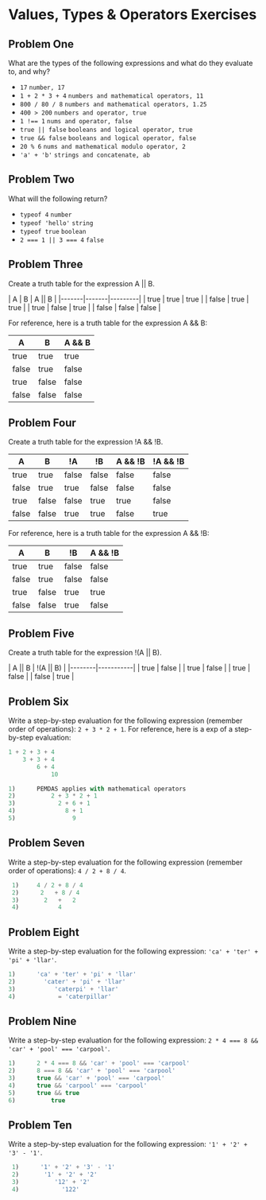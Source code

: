 # Values, Types & Operators Exercises

## Problem One

What are the types of the following expressions and what do they evaluate to, and why?

* `17`
`number, 17`
* `1 + 2 * 3 + 4`
`numbers and mathematical operators, 11`
* `800 / 80 / 8`
`numbers and mathematical operators, 1.25`
* `400 > 200`
`numbers and operator, true`
* `1 !== 1`
`nums and operator, false`
* `true || false`
`booleans and logical operator, true`
* `true && false`
`booleans and logical operator, false`
* `20 % 6`
`nums and mathematical modulo operator, 2`
* `'a' + 'b'`
`strings and concatenate, ab`

## Problem Two

What will the following return?

* `typeof 4`
`number`
*  `typeof 'hello'`
`string`
*  `typeof true`
`boolean`
* `2 === 1 || 3 === 4`
`false` 

## Problem Three

Create a truth table for the expression A || B.

|   A   |   B   |  A || B | 
|-------|-------|---------|
| true  | true  | true    |
| false | true  | true    |
| true  | false | true    |
| false | false | false   | 

For reference, here is a truth table for the expression A && B:



|   A   |   B   | A && B | 
|-------|-------|--------|
| true  | true  | true   |
| false | true  | false  |
| true  | false | false  |
| false | false | false  | 


## Problem Four

Create a truth table for the expression !A && !B.

|   A   |   B   |  !A   |  !B   | A && !B | !A && !B |
|-------|-------|-------|-------|---------|----------|
| true  | true  | false | false |  false  |   false  |
| false | true  | true  | false |  false  |   false  |
| true  | false | false | true  |  true   |   false  |
| false | false | true  | true  |  false  |   true   |

For reference, here is a truth table for the expression A && !B:

|   A   |   B   |   !B   | A && !B | 
|-------|-------|--------|---------|
| true  | true  | false  |  false  |
| false | true  | false  |  false  |
| true  | false | true   |  true   |
| false | false |  true  |  false  | 

## Problem Five

Create a truth table for the expression !(A || B).

| A || B | !(A || B) |
|--------|-----------|
|  true  |   false   |
|  true  |   false   |
|  true  |   false   |
|  false |   true    |


## Problem Six

Write a step-by-step evaluation for the following expression (remember order of operations): `2 + 3 * 2 + 1`.
  For reference, here is a exp of a step-by-step evaluation: 
  ```js
  1 + 2 + 3 + 4  
      3 + 3 + 4
          6 + 4
              10
  ```
```js
1)      PEMDAS applies with mathematical operators
2)          2 + 3 * 2 + 1
3)            2 + 6 + 1
4)              8 + 1
5)                9
```

 ## Problem Seven
 
 Write a step-by-step evaluation for the following expression (remember order of operations): `4 / 2 + 8 / 4`.
```js
 1)     4 / 2 + 8 / 4
 2)      2   + 8 / 4
 3)       2   +   2
 4)           4
```
 
 ## Problem Eight
 
 Write a step-by-step evaluation for the following expression: `'ca' + 'ter' + 'pi' + 'llar'`.

 ```js
1)      'ca' + 'ter' + 'pi' + 'llar'
2)        'cater' + 'pi' + 'llar'
3)           'caterpi' + 'llar'
4)            = 'caterpillar'
 ```
 ## Problem Nine
 
 Write a step-by-step evaluation for the following expression: `2 * 4 === 8 && 'car' + 'pool' === 'carpool'`.
```js
1)      2 * 4 === 8 && 'car' + 'pool' === 'carpool'
2)      8 === 8 && 'car' + 'pool' === 'carpool'
3)      true && 'car' + 'pool' === 'carpool'
4)      true && 'carpool' === 'carpool'
5)      true && true
6)          true
```
 
 ## Problem Ten
 
  Write a step-by-step evaluation for the following expression: `'1' + '2' + '3' - '1'`.
 ```js
  1)      '1' + '2' + '3' - '1'
  2)       '1' + '2' + '2'
  3)          '12' + '2'
  4)            '122'
```

  
